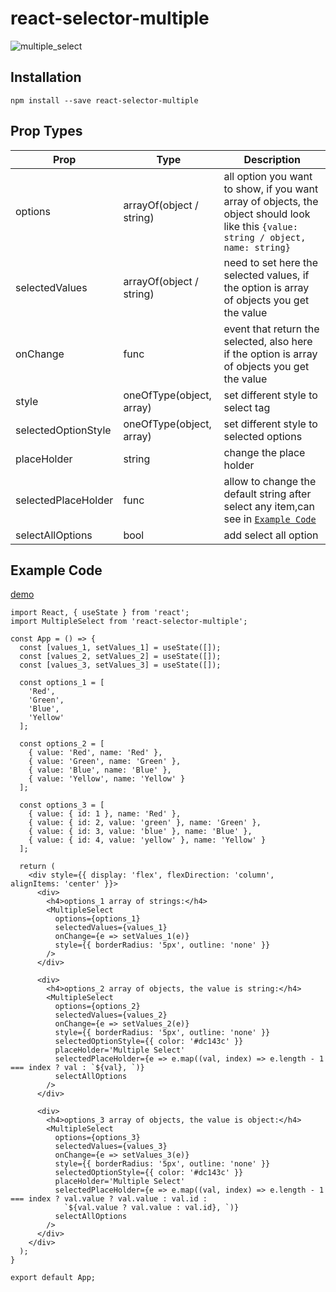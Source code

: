 # react-selector-multiple

![multiple_select](https://user-images.githubusercontent.com/44566371/85183933-622a4f80-b296-11ea-9d29-41c54e744af1.gif)

## Installation
`npm install --save react-selector-multiple`

## Prop Types
|Prop|Type|Description|
|---|---|---|
|options|arrayOf(object / string)|all option you want to show, if you want array of objects, the object should look like this `{value: string / object, name: string}`|
|selectedValues|arrayOf(object / string)|need to set here the selected values, if the option is array of objects you get the value|
|onChange|func|event that return the selected, also here if the option is array of objects you get the value|
|style|oneOfType(object, array)|set different style to select tag|
|selectedOptionStyle|oneOfType(object, array)|set different style to selected options|
|placeHolder|string|change the place holder|
|selectedPlaceHolder|func|allow to change the default string after select any item,can see in [`Example Code`](https://github.com/AlmogBakhshi/react-selector-multiple#example-code)|
|selectAllOptions|bool|add select all option|

## Example Code
[demo](https://almogbakhshi.github.io/#/react-selector-multiple)
```
import React, { useState } from 'react';
import MultipleSelect from 'react-selector-multiple';

const App = () => {
  const [values_1, setValues_1] = useState([]);
  const [values_2, setValues_2] = useState([]);
  const [values_3, setValues_3] = useState([]);

  const options_1 = [
    'Red',
    'Green',
    'Blue',
    'Yellow'
  ];

  const options_2 = [
    { value: 'Red', name: 'Red' },
    { value: 'Green', name: 'Green' },
    { value: 'Blue', name: 'Blue' },
    { value: 'Yellow', name: 'Yellow' }
  ];

  const options_3 = [
    { value: { id: 1 }, name: 'Red' },
    { value: { id: 2, value: 'green' }, name: 'Green' },
    { value: { id: 3, value: 'blue' }, name: 'Blue' },
    { value: { id: 4, value: 'yellow' }, name: 'Yellow' }
  ];

  return (
    <div style={{ display: 'flex', flexDirection: 'column', alignItems: 'center' }}>
      <div>
        <h4>options_1 array of strings:</h4>
        <MultipleSelect
          options={options_1}
          selectedValues={values_1}
          onChange={e => setValues_1(e)}
          style={{ borderRadius: '5px', outline: 'none' }}
        />
      </div>

      <div>
        <h4>options_2 array of objects, the value is string:</h4>
        <MultipleSelect
          options={options_2}
          selectedValues={values_2}
          onChange={e => setValues_2(e)}
          style={{ borderRadius: '5px', outline: 'none' }}
          selectedOptionStyle={{ color: '#dc143c' }}
          placeHolder='Multiple Select'
          selectedPlaceHolder={e => e.map((val, index) => e.length - 1 === index ? val : `${val}, `)}
          selectAllOptions
        />
      </div>

      <div>
        <h4>options_3 array of objects, the value is object:</h4>
        <MultipleSelect
          options={options_3}
          selectedValues={values_3}
          onChange={e => setValues_3(e)}
          style={{ borderRadius: '5px', outline: 'none' }}
          selectedOptionStyle={{ color: '#dc143c' }}
          placeHolder='Multiple Select'
          selectedPlaceHolder={e => e.map((val, index) => e.length - 1 === index ? val.value ? val.value : val.id :
            `${val.value ? val.value : val.id}, `)}
          selectAllOptions
        />
      </div>
    </div>
  );
}

export default App;
```
